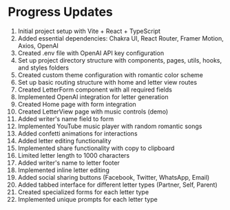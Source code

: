 # Progress Updates

1. Initial project setup with Vite + React + TypeScript
2. Added essential dependencies: Chakra UI, React Router, Framer Motion, Axios, OpenAI
3. Created .env file with OpenAI API key configuration
4. Set up project directory structure with components, pages, utils, hooks, and styles folders
5. Created custom theme configuration with romantic color scheme
6. Set up basic routing structure with home and letter view routes
7. Created LetterForm component with all required fields
8. Implemented OpenAI integration for letter generation
9. Created Home page with form integration
10. Created LetterView page with music controls (demo)
11. Added writer's name field to form
12. Implemented YouTube music player with random romantic songs
13. Added confetti animations for interactions
14. Added letter editing functionality
15. Implemented share functionality with copy to clipboard
16. Limited letter length to 1000 characters
17. Added writer's name to letter footer
18. Implemented inline letter editing
19. Added social sharing buttons (Facebook, Twitter, WhatsApp, Email)
20. Added tabbed interface for different letter types (Partner, Self, Parent)
21. Created specialized forms for each letter type
22. Implemented unique prompts for each letter type 